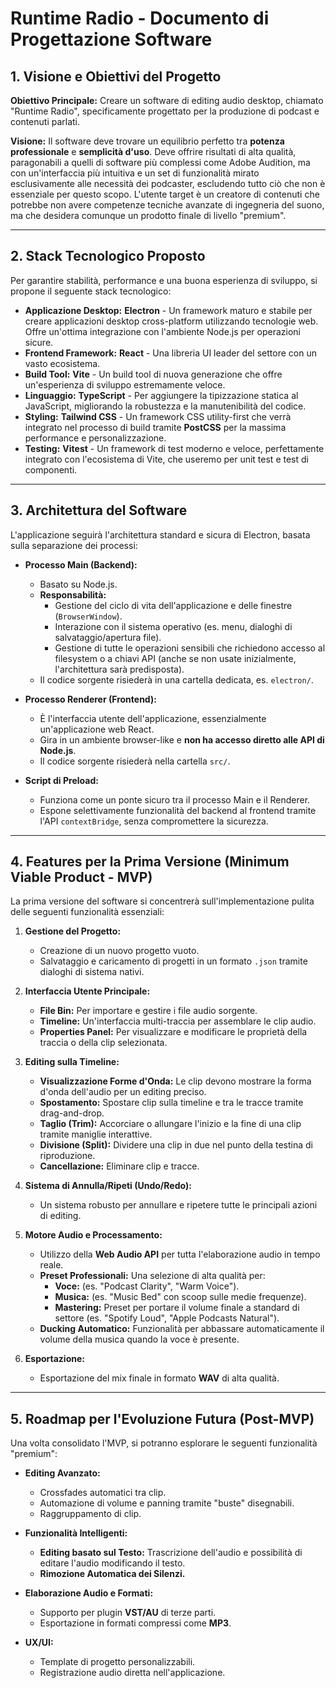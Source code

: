 # Runtime Radio - Documento di Progettazione Software

## 1. Visione e Obiettivi del Progetto

**Obiettivo Principale:** Creare un software di editing audio desktop, chiamato "Runtime Radio", specificamente progettato per la produzione di podcast e contenuti parlati.

**Visione:** Il software deve trovare un equilibrio perfetto tra **potenza professionale** e **semplicità d'uso**. Deve offrire risultati di alta qualità, paragonabili a quelli di software più complessi come Adobe Audition, ma con un'interfaccia più intuitiva e un set di funzionalità mirato esclusivamente alle necessità dei podcaster, escludendo tutto ciò che non è essenziale per questo scopo. L'utente target è un creatore di contenuti che potrebbe non avere competenze tecniche avanzate di ingegneria del suono, ma che desidera comunque un prodotto finale di livello "premium".

---

## 2. Stack Tecnologico Proposto

Per garantire stabilità, performance e una buona esperienza di sviluppo, si propone il seguente stack tecnologico:

*   **Applicazione Desktop:** **Electron** - Un framework maturo e stabile per creare applicazioni desktop cross-platform utilizzando tecnologie web. Offre un'ottima integrazione con l'ambiente Node.js per operazioni sicure.
*   **Frontend Framework:** **React** - Una libreria UI leader del settore con un vasto ecosistema.
*   **Build Tool:** **Vite** - Un build tool di nuova generazione che offre un'esperienza di sviluppo estremamente veloce.
*   **Linguaggio:** **TypeScript** - Per aggiungere la tipizzazione statica al JavaScript, migliorando la robustezza e la manutenibilità del codice.
*   **Styling:** **Tailwind CSS** - Un framework CSS utility-first che verrà integrato nel processo di build tramite **PostCSS** per la massima performance e personalizzazione.
*   **Testing:** **Vitest** - Un framework di test moderno e veloce, perfettamente integrato con l'ecosistema di Vite, che useremo per unit test e test di componenti.

---

## 3. Architettura del Software

L'applicazione seguirà l'architettura standard e sicura di Electron, basata sulla separazione dei processi:

*   **Processo Main (Backend):**
    *   Basato su Node.js.
    *   **Responsabilità:**
        *   Gestione del ciclo di vita dell'applicazione e delle finestre (`BrowserWindow`).
        *   Interazione con il sistema operativo (es. menu, dialoghi di salvataggio/apertura file).
        *   Gestione di tutte le operazioni sensibili che richiedono accesso al filesystem o a chiavi API (anche se non usate inizialmente, l'architettura sarà predisposta).
    *   Il codice sorgente risiederà in una cartella dedicata, es. `electron/`.

*   **Processo Renderer (Frontend):**
    *   È l'interfaccia utente dell'applicazione, essenzialmente un'applicazione web React.
    *   Gira in un ambiente browser-like e **non ha accesso diretto alle API di Node.js**.
    *   Il codice sorgente risiederà nella cartella `src/`.

*   **Script di Preload:**
    *   Funziona come un ponte sicuro tra il processo Main e il Renderer.
    *   Espone selettivamente funzionalità del backend al frontend tramite l'API `contextBridge`, senza compromettere la sicurezza.

---

## 4. Features per la Prima Versione (Minimum Viable Product - MVP)

La prima versione del software si concentrerà sull'implementazione pulita delle seguenti funzionalità essenziali:

1.  **Gestione del Progetto:**
    *   Creazione di un nuovo progetto vuoto.
    *   Salvataggio e caricamento di progetti in un formato `.json` tramite dialoghi di sistema nativi.

2.  **Interfaccia Utente Principale:**
    *   **File Bin:** Per importare e gestire i file audio sorgente.
    *   **Timeline:** Un'interfaccia multi-traccia per assemblare le clip audio.
    *   **Properties Panel:** Per visualizzare e modificare le proprietà della traccia o della clip selezionata.

3.  **Editing sulla Timeline:**
    *   **Visualizzazione Forme d'Onda:** Le clip devono mostrare la forma d'onda dell'audio per un editing preciso.
    *   **Spostamento:** Spostare clip sulla timeline e tra le tracce tramite drag-and-drop.
    *   **Taglio (Trim):** Accorciare o allungare l'inizio e la fine di una clip tramite maniglie interattive.
    *   **Divisione (Split):** Dividere una clip in due nel punto della testina di riproduzione.
    *   **Cancellazione:** Eliminare clip e tracce.

4.  **Sistema di Annulla/Ripeti (Undo/Redo):**
    *   Un sistema robusto per annullare e ripetere tutte le principali azioni di editing.

5.  **Motore Audio e Processamento:**
    *   Utilizzo della **Web Audio API** per tutta l'elaborazione audio in tempo reale.
    *   **Preset Professionali:** Una selezione di alta qualità per:
        *   **Voce:** (es. "Podcast Clarity", "Warm Voice").
        *   **Musica:** (es. "Music Bed" con scoop sulle medie frequenze).
        *   **Mastering:** Preset per portare il volume finale a standard di settore (es. "Spotify Loud", "Apple Podcasts Natural").
    *   **Ducking Automatico:** Funzionalità per abbassare automaticamente il volume della musica quando la voce è presente.

6.  **Esportazione:**
    *   Esportazione del mix finale in formato **WAV** di alta qualità.

---

## 5. Roadmap per l'Evoluzione Futura (Post-MVP)

Una volta consolidato l'MVP, si potranno esplorare le seguenti funzionalità "premium":

*   **Editing Avanzato:**
    *   Crossfades automatici tra clip.
    *   Automazione di volume e panning tramite "buste" disegnabili.
    *   Raggruppamento di clip.

*   **Funzionalità Intelligenti:**
    *   **Editing basato sul Testo:** Trascrizione dell'audio e possibilità di editare l'audio modificando il testo.
    *   **Rimozione Automatica dei Silenzi.**

*   **Elaborazione Audio e Formati:**
    *   Supporto per plugin **VST/AU** di terze parti.
    *   Esportazione in formati compressi come **MP3**.

*   **UX/UI:**
    *   Template di progetto personalizzabili.
    *   Registrazione audio diretta nell'applicazione.
